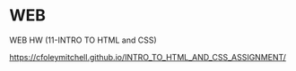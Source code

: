# WEB
WEB HW (11-INTRO TO HTML and CSS)

https://cfoleymitchell.github.io/INTRO_TO_HTML_AND_CSS_ASSIGNMENT/
